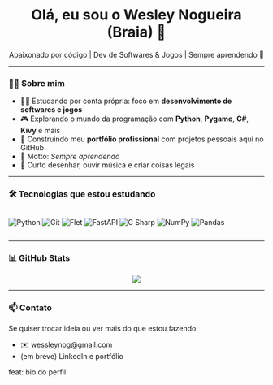 <h1 align="center">Olá, eu sou o Wesley Nogueira (Braia) 👋</h1>

<p align="center">Apaixonado por código | Dev de Softwares & Jogos | Sempre aprendendo 🚀</p>

---

### 🧑‍💻 Sobre mim

- 👨‍💻 Estudando por conta própria: foco em **desenvolvimento de softwares e jogos**
- 🎮 Explorando o mundo da programação com **Python**, **Pygame**, **C#**, **Kivy** e mais
- 🎯 Construindo meu **portfólio profissional** com projetos pessoais aqui no GitHub
- 🧠 Motto: *Sempre aprendendo*
- 🎨 Curto desenhar, ouvir música e criar coisas legais

---

### 🛠️ Tecnologias que estou estudando

<div style="display: flex; gap: 10px;">
  
![Python](https://img.shields.io/badge/-Python-3776AB?style=for-the-badge&logo=python&logoColor=white)
![Git](https://img.shields.io/badge/-Git-F05032?style=for-the-badge&logo=git&logoColor=white)
![Flet](https://img.shields.io/badge/-Flet-009688?style=for-the-badge&logo=flask&logoColor=white)
![FastAPI](https://img.shields.io/badge/-FastAPI-FF914D?style=for-the-badge&logo=fastapi&logoColor=white)
![C Sharp](https://img.shields.io/badge/-C%23-239120?style=for-the-badge&logo=c-sharp&logoColor=white)
![NumPy](https://img.shields.io/badge/-NumPy-013243?style=for-the-badge&logo=numpy&logoColor=white)
![Pandas](https://img.shields.io/badge/-Pandas-150458?style=for-the-badge&logo=pandas&logoColor=white)

</div>

---

### 📊 GitHub Stats

<div align="center">
  <img src="https://github-readme-stats.vercel.app/api?username=braaia&show_icons=true&theme=tokyonight&hide_title=true" />
</div>

---

### 📫 Contato

Se quiser trocar ideia ou ver mais do que estou fazendo:

- ✉️ wessleynog@gmail.com
- (em breve) LinkedIn e portfólio

feat: bio do perfil
